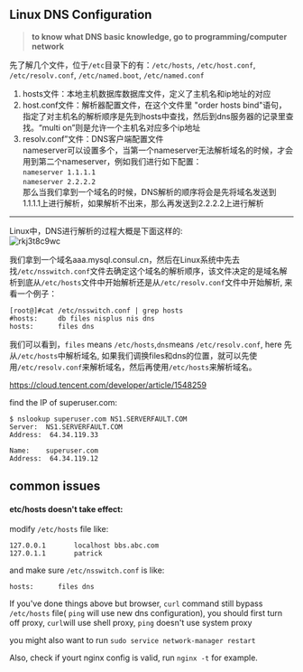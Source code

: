 Linux DNS Configuration
---
> **to know what DNS basic knowledge, go to programming/computer network**

先了解几个文件，位于`/etc`目录下的有：`/etc/hosts`, `/etc/host.conf`, `/etc/resolv.conf`, `/etc/named.boot`, `/etc/named.conf`

 1. hosts文件：本地主机数据库数据库文件，定义了主机名和ip地址的对应
 2. host.conf文件：解析器配置文件，在这个文件里 "order hosts bind"语句，指定了对主机名的解析顺序是先到hosts中查找，然后到dns服务器的记录里查找。“multi on”则是允许一个主机名对应多个ip地址
 3. resolv.conf”文件：DNS客户端配置文件  
nameserver可以设置多个，当第一个nameserver无法解析域名的时候，才会用到第二个nameserver，例如我们进行如下配置：  
`nameserver 1.1.1.1`  
`nameserver 2.2.2.2`  
那么当我们拿到一个域名的时候，DNS解析的顺序将会是先将域名发送到1.1.1.1上进行解析，如果解析不出来，那么再发送到2.2.2.2上进行解析

-----

Linux中，DNS进行解析的过程大概是下面这样的:  
  ![rkj3t8c9wc](../media/rkj3t8c9wc-394078500.png)

我们拿到一个域名aaa.mysql.consul.cn，然后在Linux系统中先去找`/etc/nsswitch.conf`文件去确定这个域名的解析顺序，该文件决定的是域名解析到底从`/etc/hosts`文件中开始解析还是从`/etc/resolv.conf`文件中开始解析, 来看一个例子：
```
[root@]#cat /etc/nsswitch.conf | grep hosts
#hosts:     db files nisplus nis dns
hosts:      files dns
```
我们可以看到，`files` means `/etc/hosts`,`dns`means `/etc/resolv.conf`, here 先从`/etc/hosts`中解析域名, 如果我们调换files和dns的位置，就可以先使用`/etc/resolv.conf`来解析域名，然后再使用`/etc/hosts`来解析域名。

https://cloud.tencent.com/developer/article/1548259

find the IP of superuser.com:
```
$ nslookup superuser.com NS1.SERVERFAULT.COM
Server:  NS1.SERVERFAULT.COM
Address:  64.34.119.33

Name:    superuser.com
Address:  64.34.119.12
```


common issues
---
#### etc/hosts doesn't take effect:  
modify `/etc/hosts` file like:
```
127.0.0.1       localhost bbs.abc.com
127.0.1.1       patrick

```
and make sure `/etc/nsswitch.conf` is like:
```
hosts:      files dns
```

If you've done things above but browser, `curl` command still bypass `/etc/hosts` file( `ping` will use new dns configuration), you should first turn off proxy, `curl`will use shell proxy, `ping` doesn't use system proxy

you might also want to run `sudo service network-manager restart`

Also, check if yourt nginx config is valid, run `nginx -t` for example.